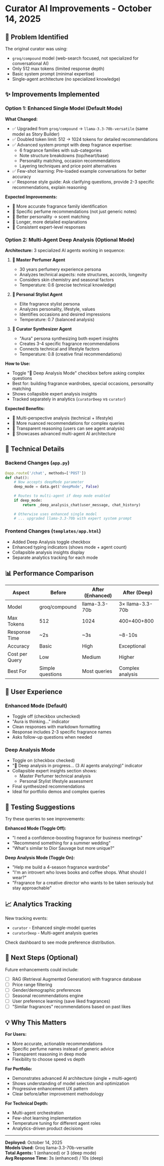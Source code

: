 # Curator AI Improvements - October 14, 2025

## 🎯 Problem Identified
The original curator was using:
- `groq/compound` model (web-search focused, not specialized for conversational AI)
- Only 512 max tokens (limited response depth)
- Basic system prompt (minimal expertise)
- Single-agent architecture (no specialized knowledge)

## ✨ Improvements Implemented

### Option 1: Enhanced Single Model (Default Mode)
**What Changed:**
- ✅ Upgraded from `groq/compound` → `llama-3.3-70b-versatile` (same model as Story Builder)
- ✅ Doubled token limit: 512 → 1024 tokens for detailed recommendations
- ✅ Advanced system prompt with deep fragrance expertise:
  - 6 fragrance families with sub-categories
  - Note structure breakdowns (top/heart/base)
  - Personality matching, occasion recommendations
  - Layering techniques and price point alternatives
- ✅ Few-shot learning: Pre-loaded example conversations for better accuracy
- ✅ Response style guide: Ask clarifying questions, provide 2-3 specific recommendations, explain reasoning

**Expected Improvements:**
- 🎯 More accurate fragrance family identification
- 🎯 Specific perfume recommendations (not just generic notes)
- 🎯 Better personality → scent matching
- 🎯 Longer, more detailed explanations
- 🎯 Consistent expert-level responses

### Option 2: Multi-Agent Deep Analysis (Optional Mode)
**Architecture:**
3 specialized AI agents working in sequence:

1. **🧪 Master Perfumer Agent**
   - 30 years perfumery experience persona
   - Analyzes technical aspects: note structures, accords, longevity
   - Considers skin chemistry and seasonal factors
   - Temperature: 0.6 (precise technical knowledge)

2. **👔 Personal Stylist Agent**
   - Elite fragrance stylist persona
   - Analyzes personality, lifestyle, values
   - Identifies occasions and desired impressions
   - Temperature: 0.7 (balanced analysis)

3. **💎 Curator Synthesizer Agent**
   - "Aura" persona synthesizing both expert insights
   - Creates 3-4 specific fragrance recommendations
   - Connects technical and lifestyle factors
   - Temperature: 0.8 (creative final recommendations)

**How to Use:**
- Toggle "🧠 Deep Analysis Mode" checkbox before asking complex questions
- Best for: building fragrance wardrobes, special occasions, personality matching
- Shows collapsible expert analysis insights
- Tracked separately in analytics (`curatorDeep` vs `curator`)

**Expected Benefits:**
- 🚀 Multi-perspective analysis (technical + lifestyle)
- 🚀 More nuanced recommendations for complex queries
- 🚀 Transparent reasoning (users can see agent analysis)
- 🚀 Showcases advanced multi-agent AI architecture

## 🔧 Technical Details

### Backend Changes (`app.py`)
```python
@app.route('/chat', methods=['POST'])
def chat():
    # Now accepts deepMode parameter
    deep_mode = data.get('deepMode', False)
    
    # Routes to multi-agent if deep mode enabled
    if deep_mode:
        return _deep_analysis_chat(user_message, chat_history)
    
    # Otherwise uses enhanced single model
    # ... upgraded llama-3.3-70b with expert system prompt
```

### Frontend Changes (`templates/app.html`)
- Added Deep Analysis toggle checkbox
- Enhanced typing indicators (shows mode + agent count)
- Collapsible analysis insights display
- Separate analytics tracking for each mode

## 📊 Performance Comparison

| Aspect | Before | After (Enhanced) | After (Deep) |
|--------|--------|------------------|--------------|
| Model | groq/compound | llama-3.3-70b | 3× llama-3.3-70b |
| Max Tokens | 512 | 1024 | 400+400+800 |
| Response Time | ~2s | ~3s | ~8-10s |
| Accuracy | Basic | High | Exceptional |
| Cost per Query | Low | Medium | Higher |
| Best For | Simple questions | Most queries | Complex analysis |

## 🎨 User Experience

### Enhanced Mode (Default)
- Toggle off (checkbox unchecked)
- "Aura is thinking..." indicator
- Clean responses with markdown formatting
- Response includes 2-3 specific fragrance names
- Asks follow-up questions when needed

### Deep Analysis Mode
- Toggle on (checkbox checked)
- "🧠 Deep analysis in progress... (3 AI agents analyzing)" indicator
- Collapsible expert insights section shows:
  - Master Perfumer technical analysis
  - Personal Stylist lifestyle assessment
- Final synthesized recommendations
- Ideal for portfolio demos and complex queries

## 🧪 Testing Suggestions

Try these queries to see improvements:

**Enhanced Mode (Toggle Off):**
- "I need a confidence-boosting fragrance for business meetings"
- "Recommend something for a summer wedding"
- "What's similar to Dior Sauvage but more unique?"

**Deep Analysis Mode (Toggle On):**
- "Help me build a 4-season fragrance wardrobe"
- "I'm an introvert who loves books and coffee shops. What should I wear?"
- "Fragrance for a creative director who wants to be taken seriously but stay approachable"

## 📈 Analytics Tracking

New tracking events:
- `curator` - Enhanced single-model queries
- `curatorDeep` - Multi-agent analysis queries

Check dashboard to see mode preference distribution.

## 🚀 Next Steps (Optional)

Future enhancements could include:
- [ ] RAG (Retrieval Augmented Generation) with fragrance database
- [ ] Price range filtering
- [ ] Gender/demographic preferences
- [ ] Seasonal recommendations engine
- [ ] User preference learning (save liked fragrances)
- [ ] "Similar fragrances" recommendations based on past likes

## 💡 Why This Matters

**For Users:**
- More accurate, actionable recommendations
- Specific perfume names instead of generic advice
- Transparent reasoning in deep mode
- Flexibility to choose speed vs depth

**For Portfolio:**
- Demonstrates advanced AI architecture (single + multi-agent)
- Shows understanding of model selection and optimization
- Progressive enhancement UX pattern
- Clear before/after improvement methodology

**For Technical Depth:**
- Multi-agent orchestration
- Few-shot learning implementation
- Temperature tuning for different agent roles
- Analytics-driven product decisions

---

**Deployed:** October 14, 2025  
**Models Used:** Groq llama-3.3-70b-versatile  
**Total Agents:** 1 (enhanced) or 3 (deep mode)  
**Avg Response Time:** 3s (enhanced) / 10s (deep)
